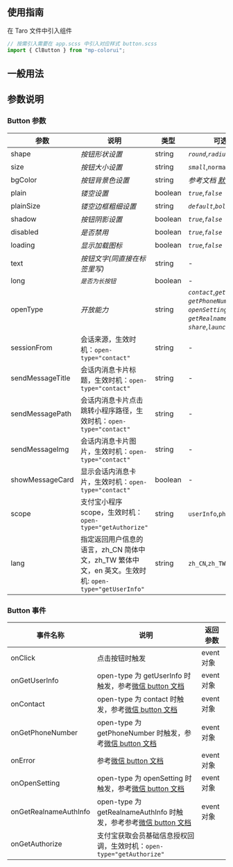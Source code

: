 ## 使用指南

在 Taro 文件中引入组件

```js
// 按需引入需要在 app.scss 中引入对应样式 button.scss
import { ClButton } from "mp-colorui";
```

## 一般用法

<CodeShow componentName='button' />

## 参数说明

### Button 参数

| 参数             | 说明                                                                                                 | 类型    | 可选值                                                                                                                                              | 默认值      |
| ---------------- | ---------------------------------------------------------------------------------------------------- | ------- | --------------------------------------------------------------------------------------------------------------------------------------------------- | ----------- |
| shape            | _按钮形状设置_                                                                                       | string  | _`round`_,_`radius`_                                                                                                                                | _`radius`_  |
| size             | _按钮大小设置_                                                                                       | string  | _`small`_,`normal`,_`large`_                                                                                                                        | _`normal`_  |
| bgColor          | _按钮背景色设置_                                                                                     | string  | _参考文档 [默认色](/mp-colorui-doc/home/color)_                                                                                                     | _`blue`_    |
| plain            | _镂空设置_                                                                                           | boolean | _`true`_,_`false`_                                                                                                                                  | _`false`_   |
| plainSize        | _镂空边框粗细设置_                                                                                   | string  | _`default`_,_`bold`_                                                                                                                                | _`default`_ |
| shadow           | _按钮阴影设置_                                                                                       | boolean | _`true`_,_`false`_                                                                                                                                  | _`true`_    |
| disabled         | _是否禁用_                                                                                           | boolean | _`true`_,_`false`_                                                                                                                                  | _`false`_   |
| loading          | _显示加载图标_                                                                                       | boolean | _`true`_,_`false`_                                                                                                                                  | _`false`_   |
| text             | _按钮文字(同直接在标签里写)_                                                                         | string  | -                                                                                                                                                   | -           |
| long             | _`是否为长按钮`_                                                                                     | boolean | -                                                                                                                                                   | `false`     |
| openType         | _开放能力_                                                                                           | string  | _`contact`_,_`getUserInfo`_,<br />_`getPhoneNumber`_,<br />_`openSetting`_,_`feedback`_,<br />_`getRealnameAuthInfo`_,<br />_`share`_,_`launchApp`_ | -           |
| sessionFrom      | 会话来源，生效时机：`open-type="contact"`                                                            | string  | -                                                                                                                                                   | -           |
| sendMessageTitle | 会话内消息卡片标题，生效时机：`open-type="contact"`                                                  | string  | -                                                                                                                                                   | -           |
| sendMessagePath  | 会话内消息卡片点击跳转小程序路径，生效时机：`open-type="contact"`                                    | string  | -                                                                                                                                                   | 当前标题    |
| sendMessageImg   | 会话内消息卡片图片，生效时机：`open-type="contact"`                                                  | string  | -                                                                                                                                                   | 截图        |
| showMessageCard  | 显示会话内消息卡片，生效时机：`open-type="contact"`                                                  | boolean | -                                                                                                                                                   | false       |
| scope            | 支付宝小程序 scope，生效时机：`open-type="getAuthorize"`                                             | string  | `userInfo`,`phoneNumber`                                                                                                                            | -           |
| lang             | 指定返回用户信息的语言，zh_CN 简体中文，zh_TW 繁体中文，en 英文。生效时机: `open-type="getUserInfo"` | string  | `zh_CN`,`zh_TW`,`en`                                                                                                                                | -           |

### Button 事件

| 事件名称              | 说明                                                                                                                                        | 返回参数   |
| --------------------- | ------------------------------------------------------------------------------------------------------------------------------------------- | ---------- |
| onClick               | 点击按钮时触发                                                                                                                              | event 对象 |
| onGetUserInfo         | open-type 为 getUserInfo 时触发，参考[微信 button 文档](https://developers.weixin.qq.com/miniprogram/dev/component/button.html)             | event 对象 |
| onContact             | open-type 为 contact 时触发，参考[微信 button 文档](https://developers.weixin.qq.com/miniprogram/dev/component/button.html)                 | event 对象 |
| onGetPhoneNumber      | open-type 为 getPhoneNumber 时触发，参考[微信 button 文档](https://developers.weixin.qq.com/miniprogram/dev/component/button.html)          | event 对象 |
| onError               | 参考[微信 button 文档](https://developers.weixin.qq.com/miniprogram/dev/component/button.html)                                              | event 对象 |
| onOpenSetting         | open-type 为 openSetting 时触发，参考[微信 button 文档](https://developers.weixin.qq.com/miniprogram/dev/component/button.html)             | event 对象 |
| onGetRealnameAuthInfo | open-type 为 getRealnameAuthInfo 时触发，参考参考[微信 button 文档](https://developers.weixin.qq.com/miniprogram/dev/component/button.html) | event 对象 |
| onGetAuthorize        | 支付宝获取会员基础信息授权回调，生效时机：`open-type="getAuthorize"`                                                                        |            |

<FloatPhone url="https://yinliangdream.github.io/mp-colorui-h5-demo/#/package/basePackage/button/index" />
